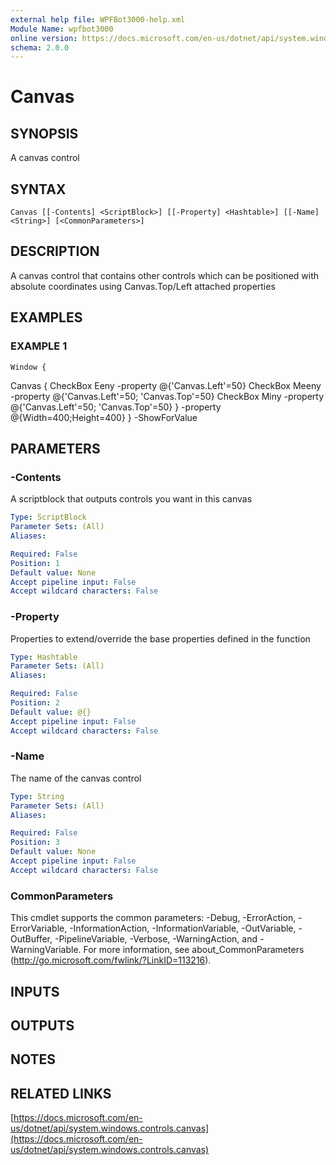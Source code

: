 ```yaml
---
external help file: WPFBot3000-help.xml
Module Name: wpfbot3000
online version: https://docs.microsoft.com/en-us/dotnet/api/system.windows.controls.canvas
schema: 2.0.0
---
```


# Canvas

## SYNOPSIS
A canvas control

## SYNTAX

```
Canvas [[-Contents] <ScriptBlock>] [[-Property] <Hashtable>] [[-Name] <String>] [<CommonParameters>]
```

## DESCRIPTION
A canvas control that contains other controls which can be positioned with absolute coordinates using Canvas.Top/Left attached properties

## EXAMPLES

### EXAMPLE 1
```
Window {
```

Canvas {
       CheckBox Eeny -property @{'Canvas.Left'=50}
       CheckBox Meeny  -property @{'Canvas.Left'=50; 'Canvas.Top'=50}
       CheckBox Miny -property @{'Canvas.Left'=50; 'Canvas.Top'=50}
    } -property @{Width=400;Height=400}
} -ShowForValue

## PARAMETERS

### -Contents
A scriptblock that outputs controls you want in this canvas

```yaml
Type: ScriptBlock
Parameter Sets: (All)
Aliases:

Required: False
Position: 1
Default value: None
Accept pipeline input: False
Accept wildcard characters: False
```

### -Property
Properties to extend/override the base properties defined in the function

```yaml
Type: Hashtable
Parameter Sets: (All)
Aliases:

Required: False
Position: 2
Default value: @{}
Accept pipeline input: False
Accept wildcard characters: False
```

### -Name
The name of the canvas control

```yaml
Type: String
Parameter Sets: (All)
Aliases:

Required: False
Position: 3
Default value: None
Accept pipeline input: False
Accept wildcard characters: False
```

### CommonParameters
This cmdlet supports the common parameters: -Debug, -ErrorAction, -ErrorVariable, -InformationAction, -InformationVariable, -OutVariable, -OutBuffer, -PipelineVariable, -Verbose, -WarningAction, and -WarningVariable.
For more information, see about_CommonParameters (http://go.microsoft.com/fwlink/?LinkID=113216).

## INPUTS

## OUTPUTS

## NOTES

## RELATED LINKS

[https://docs.microsoft.com/en-us/dotnet/api/system.windows.controls.canvas](https://docs.microsoft.com/en-us/dotnet/api/system.windows.controls.canvas)

